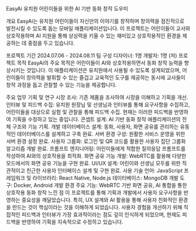 EasyAi
유치원 어린이들을 위한 AI 기반 동화 창작 도우미

개요
EasyAi는 유치원 어린이들이 자신만의 이야기를 창작하며 창의력을 점진적으로 발전시킬 수 있도록 돕는 모바일 애플리케이션입니다. 이 프로젝트는 어린이들이 교사와 상호작용하며 AI 지원을 통해 상상력을 키울 수 있는 재미있고 상호작용적인 환경을 제공하는 데 중점을 두고 있습니다.

프로젝트 기간
2024.07.06 - 2024.08.11
팀 구성
디자이너: 1명
개발자: 1명 (저)
프로젝트 목적
EasyAi의 주요 목적은 어린이들이 AI와 상호작용하면서 동화 창작 능력을 향상시키는 것입니다. 이 애플리케이션은 유치원에서 사용될 수 있도록 설계되었으며, 어린이들이 창의력을 발휘할 수 있는 즐겁고 교육적인 도구를 제공하는 동시에 교사들이 창작 과정을 돕고 관찰할 수 있는 기능을 제공합니다.

주요 업무
기획 및 연구
시장 조사: 기존 제품을 조사하여 시장을 이해하고 기획을 개선.
인터뷰 및 피드백 수집: 유치원 원장님 및 선생님과 인터뷰를 통해 요구사항을 수집하고, 어린이들을 대상으로 실험 및 관찰을 통해 피드백 수집. 현재는 이러한 피드백을 반영하여 기획을 수정하고 있는 중입니다.
콘셉트 설계: AI 기반 동화 창작 애플리케이션의 전체 구조와 기능 기획.
개발
데이터베이스 설계: 동화, 사용자, 화면 공유를 관리하는 유동적인 데이터베이스를 설계하고 구축 완료.
서버 환경 구성: 원활한 서비스 운영을 위한 서버 환경 설정 완료.
사용자 그룹화: 로그인 및 QR 코드를 활용한 사용자 집단 그룹화 알고리즘 개발 완료.
프롬프트 엔지니어링: 어린이들에게 적합한 질의응답 프롬프트를 작성하여 AI와의 상호작용을 최적화.
화면 공유 기능 개발: WebRTC를 활용해 다양한 모드에서의 화면 공유 기능을 구현 완료.
UI/UX 설계: 어린이와 선생님 모두를 위한 직관적이고 친근한 사용자 인터페이스 설계 및 구현 완료.
사용 기술
언어: JavaScript
프레임워크 및 라이브러리: React Native, Node.js
데이터베이스: MongoDB
개발 도구: Docker, Android 개발 환경
주요 기능: WebRTC 기반 화면 공유, AI 통합을 통한 상호작용 동화 창작
느낀 점
이 프로젝트를 통해 기획과 개발에서 사용자 요구사항을 반영하는 중요성을 깨달았습니다. 특히, UX 설계와 AI 활용을 통해 사용자 친화적인 환경을 만드는 것이 핵심이라는 것을 이해하게 되었습니다. 사용자 경험을 개선하기 위해 직접적인 피드백과 인터뷰가 가장 효과적이라는 점도 깊이 인식하게 되었으며, 현재도 피드백을 반영하여 기획을 지속적으로 수정하고 있습니다.
